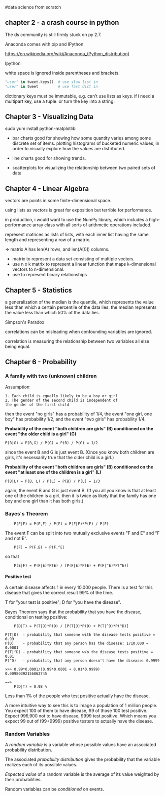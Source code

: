 #data science from scratch

## chapter 2 - a crash course in python

The ds community is still firmly stuck on py 2.7.

Anaconda comes with pip and IPython.

https://en.wikipedia.org/wiki/Anaconda_(Python_distribution)

Ipython

white space is ignored inside parentheses and brackets.

```python
"user" in tweet.keys()  # use slow list in 
"user" in tweet         # use fast dict in 
```
dictionary keys must be immutable, e.g. can't use lists as keys.
if i need a multipart key, use a tuple. or turn the key into a string.

## Chapter 3 - Visualizing Data

sudo yum install python-matplotlib

* bar charts
    good for showing how some quantity varies among some discrete set of items.
    plotting histograms of bucketed numeric values, in order to visually explore how the values are distributed.

* line charts
    good for showing trends.

* scatterplots
    for visualizing the relationship between two paired sets of data


## Chapter 4 - Linear Algebra

vectors are points in some finite-dimensional space.

using lists as vectors is great for exposition but terrible for performance.

in production, i would want to use the NumPy library,
which includes a high-performance array class
with all sorts of arithmetic operations included.

represent matrices as lists of lists,
with each inner list having the same length
and representing a row of a matrix.

=> matrix A has len(A) rows, and len(A[0]) columns.

* matrix to represent a data set consisting of multiple vectors.
* use n x k matrix to represent a linear function that maps k-dimensional
 vectors to n-dimensional.
* use to represent binary relationships

## Chapter 5 - Statistics

a generalization of the median is the quantile,
which represents the value less than which a certain percentile of the data lies.
the median represents the value less than which 50% of the data lies.

Simpson's Paradox

correlations can be misleading when confounding variables are ignored.

correlation is measuring the relationship between two variables
all else being equal.

## Chapter 6 - Probability

### A family with two (unknown) children

Assumption:

    1. Each child is equally likely to be a boy or girl
    2. The gender of the second child is independent of
    the gender of the first child

then the event "no girls" has a probability of 1/4,
the event "one girl, one boy" has probability 1/2,
and the event "two girls" has probability 1/4.

**Probability of the event "both children are girls" (B)
conditioned on the event "the older child is a girl" (G)**

    P(B|G) = P(B,G) / P(G) = P(B) / P(G) = 1/2

since the event B and G is just event B.
(Once you know both children are girls, it's necessarily true that
the older child is a girl.)

**Probability of the event "both children are girls" (B)
conditioned on the event "at least one of the children is a girl" (L)**

    P(B|L) = P(B, L) / P(L) = P(B) / P(L) = 1/3

again, the event B and G is just event B.
(If you all you know is that at least one of the children is a girl,
then it is twice as likely that the family has one boy and one girl
than it has both girls.)

### Bayes's Theorem

```
    P(E|F) = P(E,F) / P(F) = P(F|E)*P(E) / P(F)
```

The event F can be split into two mutually exclusive events "F and E" and "F and not E".

```
    P(F) = P(F,E) + P(F,^E)
```

so that

```
    P(E|F) = P(F|E)*P(E) / [P(F|E)*P(E) + P(F|^E)*P(^E)]
```

#### Positive test

A certain disease affects 1 in every 10,000 people.
There is a test for this disease that gives the correct result 99% of the time.

T for "your test is positive";
D for "you have the disease".

Bayes Theorem says that the probability that you have the disease,
conditional on testing positive:

```
    P(D|T) = P(T|D)*P(D) / [P(T|D)*P(D) + P(T|^D)*P(^D)]

P(T|D)  - probability that someone with the disease tests positive = 0.99
P(D)    - probability that any person has the disease: 1/10,000 = 0.0001
P(T|^D) - probability that someone w/o the disease tests positive = 0.01
P(^D)   - probability that any person doesn't have the disease: 0.9999

>>> 0.99*0.0001/(0.99*0.0001 + 0.01*0.9999)
0.00980392156862745

==>
    P(D|T) = 0.98 %
```

Less than 1% of the people who test positive actually have the disease.

A more intuitive way to see this is to image a population of 1 million people.
You expect 100 of them to have disease, 99 of those 100 test positive.
Expect 999,900 not to have disease, 9999 test positive.
Which means you expect 99 out of (99+9999) positive testers to actually have the disease.

### Random Variables

A *random variable* is a variable whose possible values have an
associated probability distribution.

The associated *probability distribution* gives the probability
that the variable realizes each of its possible values.

*Expected value* of a random variable is the average of its value
weighted by their probabilities.

Random variables can be *conditioned* on events.

